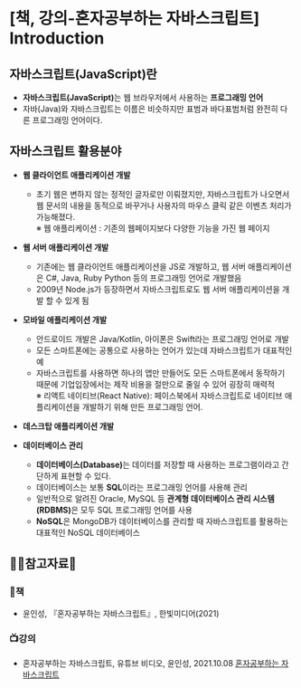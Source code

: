 # [책, 강의-혼자공부하는 자바스크립트] Introduction

## 자바스크립트(JavaScript)란

* <b>자바스크립트(JavaScript)</b>는 웹 브라우저에서 사용하는 <b>프로그래밍 언어</b>
* 자바(Java)와 자바스크립트는 이름은 비슷하지만 표범과 바다표범처럼 완전히 다른 프로그래밍 언어이다.

## 자바스크립트 활용분야
* <b>웹 클라이언트 애플리케이션 개발</b>
  - 초기 웹은 변하지 않는 정적인 글자로만 이뤄졌지만, 자바스크립트가 나오면서 웹 문서의 내용을 동적으로 바꾸거나 사용자의 마우스 클릭 같은 이벤츠 처리가 가능해졌다.  
  &#8251; 웹 애플리케이션 : 기존의 웹페이지보다 다양한 기능을 가진 웹 페이지

* <b>웹 서버 애플리케이션 개발</b>
  - 기존에는 웹 클라이언트 애플리케이션을 JS로 개발하고, 웹 서버 애플리케이션은 C#, Java, Ruby Python 등의 프로그래밍 언어로 개발했음
  - 2009년 Node.js가 등장하면서 자바스크립트로도 웹 서버 애플리케이션을 개발 할 수 있게 됨


* <b>모바일 애플리케이션 개발</b>
  - 안드로이드 개발은 Java/Kotlin, 아이폰은 Swift라는 프로그래밍 언어로 개발
  - 모든 스마트폰에는 공통으로 사용하는 언어가 있는데 자바스크립트가 대표적인 예
  - 자바스크립트를 사용하면 하나의 앱만 만들어도 모든 스마트폰에서 동작하기 때문에 기업입장에서는 제작 비용을 절만으로 줄일 수 있어 굉장히 매력적  
  &#8251; 리액트 네이티브(React Native): 페이스북에서 자바스크립트로 네이티브 애플리케이션을 개발하기 위해 만든 프로그래밍 언어.

* <b>데스크탑 애플리케이션 개발</b>
* <b>데이터베이스 관리</b>
  - <b>데이터베이스(Database)</b>는 데이터를 저장할 때 사용하는 프로그램이라고 간단하게 표현할 수 있다.
  - 데이터베이스는 보통 <b>SQL</b>이라는 프로그래밍 언어를 사용해 관리
  - 일반적으로 알려진 Oracle, MySQL 등 <b>관계형 데이터베이스 관리 시스템(RDBMS)</b>은 모두 SQL 프로그래밍 언어를 사용
  - <b>NoSQL</b>은 MongoDB가 데이터베이스를 관리할 때 자바스크립트를 활용하는 대표적인 NoSQL 데이터베이스



## :ok_woman:참고자료:bow:

### :book:책
* 윤인성, 『혼자공부하는 자바스크립트』, 한빛미디어(2021)

### :tv:강의
* 혼자공부하는 자바스크립트, 유튜브 비디오, 윤인성, 2021.10.08 [혼자공부하는 자바스크립트](https://www.youtube.com/playlist?list=PLBXuLgInP-5kxpAKy2DNXoebCse2grHjl)

